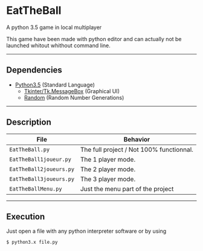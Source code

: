 # EatTheBall
A python 3.5 game in local multiplayer

This game have been made with python editor and can actually not be launched whitout whithout command line.


___



## Dependencies

  + [Python3.5](https://docs.python.org/3.5/) (Standard Language)
    * [Tkinter/Tk.MessageBox](https://docs.python.org/3.5/library/tkinter.html) (Graphical UI)
    * [Random](https://docs.python.org/3.5/library/random.html) (Random Number Generations)


___



## Description

| File| Behavior|
| ------ | ----------- |
| `EatTheBall.py` | The full project / Not 100% functionnal. |
| `EatTheBall1joueur.py` | The 1 player mode. |
| `EatTheBall2joueurs.py` | The 2 player mode. |
| `EatTheBall3joueurs.py` | The 3 player mode. |
| `EatTheBallMenu.py` | Just the  menu part of the project |


___



## Execution

Just open a file with any python interpreter software or by using 
```
$ python3.x file.py 
```
